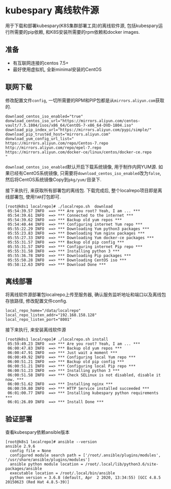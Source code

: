 # kubespary 离线软件源
用于下载和部署kubespary(K8S集群部署工具)的离线软件源, 包括kubespary运行所需要的pip依赖, 和K8S安装所需要的rpm依赖和docker images. 

## 准备
* 有互联网连接的centos 7.5+
* 最好使用虚拟机, 全新minimal安装的CentOS

## 联网下载
修改配置文件`config`, 一切所需要的RPM和PIP包都是从`mirrors.aliyun.com`获取的.
```
downlaod_centos_iso_enabled="true"
donwload_centos_iso_url="https://mirrors.aliyun.com/centos-vault/7.5.1804/isos/x86_64/CentOS-7-x86_64-DVD-1804.iso"
download_pip_index_url="https://mirrors.aliyun.com/pypi/simple/"
download_pip_trusted_host="mirrors.aliyun.com"
donwload_yum_config_url_list="
https://mirrors.aliyun.com/repo/Centos-7.repo
http://mirrors.aliyun.com/repo/epel-7.repo
https://mirrors.aliyun.com/docker-ce/linux/centos/docker-ce.repo
"
```
`download_centos_iso_enabled`默认开启下载系统镜像, 用于制作内网YUM源. 如果已经有CentOS系统镜像, 只需要将`download_centos_iso_enabled`改为`false`, 然后将CentOS系统镜像Copy到`pkg/yum/`目录下.

接下来执行, 来获取所有部署包的离线包. 下载完成后, 整个localrepo项目即是离线部署包, 使用`TAR`打包即可.
```
[root@k8s1 localrepo]# ./localrepo.sh  download
 05:54:39.57 INFO  ==> *** Are you root? Yeah, I am ... ***
 05:54:39.61 INFO  ==> *** Connected to the internet ***
 05:54:39.62 INFO  ==> *** Backup old yum repos ***
 05:54:40.44 INFO  ==> *** Configuring internet Yum repo ***
 05:55:22.29 INFO  ==> *** Downloading Yum python3 packages ***
 05:55:23.83 INFO  ==> *** Downloading Yum nginx packages ***
 05:55:27.33 INFO  ==> *** Downloading Yum docker-ce packages ***
 05:55:31.57 INFO  ==> *** Backup old pip config ***
 05:55:31.57 INFO  ==> *** Configuring internet Pip repo ***
 05:55:31.58 INFO  ==> *** Installing python 3 ***
 05:55:36.78 INFO  ==> *** Downloading Pip packages ***
 05:55:50.28 INFO  ==> *** Downloading CentOS iso ***
 05:58:12.63 INFO  ==> *** Download Done ***
```

## 离线部署
将离线软件源部署包localrepo上传至服务器, 确认服务监听地址和端口以及离线包存放路径, 修改配置文件config. 
```
local_repo_home="/data/localrepo"
local_repo_listen_addr="192.168.158.128"
local_repo_listen_port="8001"
```
接下来执行, 来安装离线软件源
```
[root@k8s1 localrepo]# ./localrepo.sh install
 05:59:49.23 INFO  ==> *** Are you root? Yeah, I am ... ***
 06:00:47.83 INFO  ==> *** Backup old yum repos ***
 06:00:47.91 INFO  ==> *** Just wait a moment ***
 06:00:49.92 INFO  ==> *** Configuring local Yum repo ***
 06:00:51.21 INFO  ==> *** Backup old pip config ***
 06:00:51.21 INFO  ==> *** Configuring local Pip repo ***
 06:00:51.23 INFO  ==> *** Installing python 3 ***
 06:00:51.58 INFO  ==> *** Check SELinux is not disabled, disable it now. ***
 06:00:51.62 INFO  ==> *** Installing nginx ***
 06:00:59.80 INFO  ==> *** HTTP Service installed succeeded ***
 06:01:00.77 INFO  ==> *** Installing kubespary python requirements ***
 06:01:26.89 INFO  ==> *** Install Done ***
```
## 验证部署
查看kubespary依赖ansible版本
```
[root@k8s1 localrepo]# ansible --version
ansible 2.9.6
  config file = None
  configured module search path = ['/root/.ansible/plugins/modules', '/usr/share/ansible/plugins/modules']
  ansible python module location = /root/.local/lib/python3.6/site-packages/ansible
  executable location = /root/.local/bin/ansible
  python version = 3.6.8 (default, Apr  2 2020, 13:34:55) [GCC 4.8.5 20150623 (Red Hat 4.8.5-39)]
```
